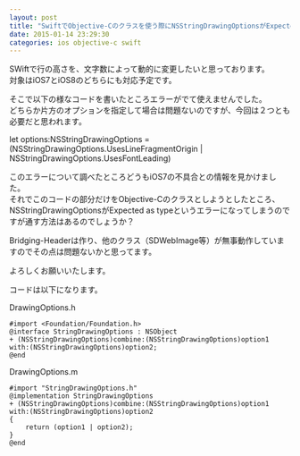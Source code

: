 ```yaml
---
layout: post
title: "SwiftでObjective-Cのクラスを使う際にNSStringDrawingOptionsがExpected a typeというエラーになってしまう"
date: 2015-01-14 23:29:30
categories: ios objective-c swift
---
```

<p>SWiftで行の高さを、文字数によって動的に変更したいと思っております。<br>
対象はiOS7とiOS8のどちらにも対応予定です。</p>

<p>そこで以下の様なコードを書いたところエラーがでて使えませんでした。<br>
どちらか片方のオプションを指定して場合は問題ないのですが、今回は２つとも必要だと思われます。</p>

<p>let options:NSStringDrawingOptions = (NSStringDrawingOptions.UsesLineFragmentOrigin | NSStringDrawingOptions.UsesFontLeading)</p>

<p>このエラーについて調べたところどうもiOS7の不具合との情報を見かけました。<br>
それでこのコードの部分だけをObjective-Cのクラスとしようとしたところ、<br>
NSStringDrawingOptionsがExpected as typeというエラーになってしまうのですが通す方法はあるのでしょうか？</p>

<p>Bridging-Headerは作り、他のクラス（SDWebImage等）が無事動作していますのでその点は問題ないかと思ってます。</p>

<p>よろしくお願いいたします。</p>

<p>コードは以下になります。</p>

<p>DrawingOptions.h</p>

<pre><code>#import &lt;Foundation/Foundation.h&gt;
@interface StringDrawingOptions : NSObject
+ (NSStringDrawingOptions)combine:(NSStringDrawingOptions)option1 with:(NSStringDrawingOptions)option2;
@end
</code></pre>

<p>DrawingOptions.m</p>

<pre><code>#import "StringDrawingOptions.h"
@implementation StringDrawingOptions
+ (NSStringDrawingOptions)combine:(NSStringDrawingOptions)option1 with:(NSStringDrawingOptions)option2
{
    return (option1 | option2);
}
@end
</code></pre>
